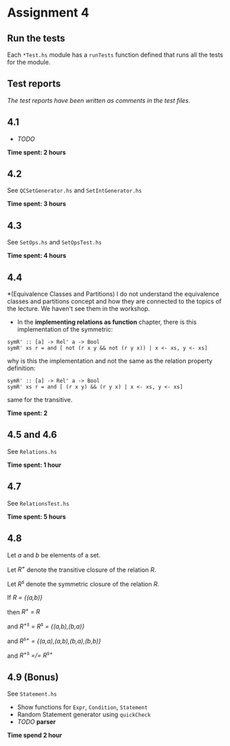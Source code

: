 # Assignment 4

## Run the tests
Each `*Test.hs` module has a `runTests` function defined that runs all the
tests for the module.

## Test reports
*The test reports have been written as comments in the test files.*

## 4.1
* *TODO*

**Time spent: 2 hours**

## 4.2
See `QCSetGenerator.hs` and `SetIntGenerator.hs`

**Time spent: 3 hours**

## 4.3
See `SetOps.hs` and `SetOpsTest.hs`

**Time spent: 4 hours**

## 4.4
*(Equivalence Classes and Partitions)
I do not understand the equivalence classes and partitions concept and how they are connected to the topics of the lecture. We haven't see them in the workshop.
* In the **implementing relations as function** chapter, there is this implementation of the symmetric:
```
symR' :: [a] -> Rel' a -> Bool
symR' xs r = and [ not (r x y && not (r y x)) | x <- xs, y <- xs]
```
why is this the implementation and not the same as the relation property definition:
```
symR' :: [a] -> Rel' a -> Bool
symR' xs r = and [ (r x y) && (r y x) | x <- xs, y <- xs]
```
same for the transitive.

**Time spent: 2**

## 4.5 and 4.6
See `Relations.hs`

**Time spent: 1 hour**

## 4.7
See `RelationsTest.hs`

**Time spent: 5 hours**

## 4.8
Let _a_ and _b_ be elements of a set.

Let _R<sup>+</sup>_ denote the transitive closure of the relation _R_.

Let _R<sup>s</sup>_ denote the symmetric closure of the relation _R_.

If _R = {(a,b)}_

then _R<sup>+</sup> = R_

and _R<sup>+s</sup> = R<sup>s</sup> = {(a,b),(b,a)}_

and _R<sup>s+</sup> = {(a,a),(a,b),(b,a),(b,b)}_

and _R<sup>+s</sup> =/= R<sup>s+</sup>_

## 4.9 (Bonus)
See `Statement.hs`
- Show functions for `Expr`, `Condition`, `Statement`
- Random Statement generator using `quickCheck`
- *TODO* **parser**

**Time spend 2 hour**
